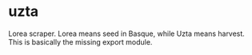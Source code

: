 uzta
====

Lorea scraper. Lorea means seed in Basque, while Uzta means harvest. This is basically the missing export module.


